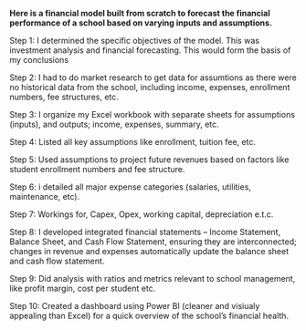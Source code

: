 **Here is a financial model built from scratch to forecast the financial performance of a school based on varying inputs and assumptions.**

Step 1: I determined the specific objectives of the model. This was investment analysis and financial forecasting. This would form the basis of my conclusions

Step 2: I had to do market research to get data for assumtions as there were no historical data from the school, including income, expenses, enrollment numbers, fee structures, etc.

Step 3: I organize my Excel workbook with separate sheets for assumptions (inputs), and outputs; income, expenses, summary, etc.

Step 4: Listed all key assumptions like enrollment, tuition fee, etc.

Step 5: Used assumptions to project future revenues based on factors like student enrollment numbers and fee structure.

Step 6: i detailed all major expense categories (salaries, utilities, maintenance, etc).

Step 7: Workings for, Capex, Opex, working capital, depreciation e.t.c.

Step 8: I developed integrated financial statements – Income Statement, Balance Sheet, and Cash Flow Statement, ensuring they are interconnected; changes in revenue and expenses automatically update the balance sheet and cash flow statement.

Step 9: Did analysis with ratios and metrics relevant to school management, like profit margin, cost per student etc.

Step 10: Created a dashboard using Power BI (cleaner and visiualy appealing than Excel) for a quick overview of the school’s financial health.
